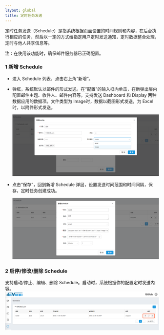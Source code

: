 ```yaml
---
layout: global
title: 定时任务发送
---
```



定时任务发送（Schedule）是指系统根据页面设置的时间规则和内容，在后台执行相应的任务，然后以一定的方式给指定用户定时发送通知，定时数据整合处理，定时与他人共享信息等。

注：在使用该功能时，确保邮件服务器已正确配置。

### 1 新增 Schedule

- 进入 Schedule 列表，点击右上角“新增”。

- 弹框，系统默认以邮件的形式发送。在“配置”的输入框内单击，在新弹出层内配置邮件主题、收件人、邮件内容等。支持发送 Dashboard 和 Display 两种数据应用的数据项。文件类型为 Image时，数据以截图形式发送，为 Excel时，以附件形式发送。

  ![schedule_add_type](./img/schedule_add_type.png)

- 点击“保存”，回到新增 Schedule 弹层，设置发送时间范围和时间间隔，保存，定时任务创建成功。

  ![schedule_add_modal](./img/schedule_add_modal.png)

### 2 启停/修改/删除 Schedule

支持启动/停止、编辑、删除 Schedule。启动时，系统根据你的配置定时发送内容。![schedule_edit](./img/schedule_edit.png)